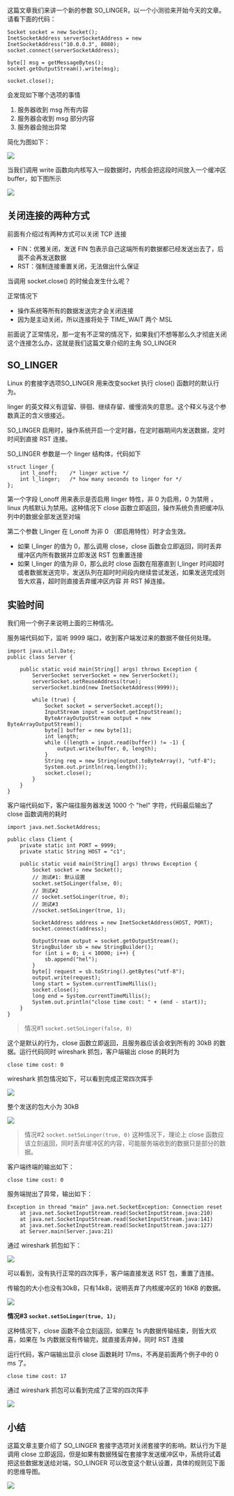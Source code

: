 这篇文章我们来讲一个新的参数 SO\_LINGER，以一个小测验来开始今天的文章。 请看下面的代码：

```
Socket socket = new Socket();
InetSocketAddress serverSocketAddress = new InetSocketAddress("10.0.0.3", 8080);
socket.connect(serverSocketAddress);

byte[] msg = getMessageBytes(); 
socket.getOutputStream().write(msg);

socket.close();

```

会发现如下哪个选项的事情

1.  服务器收到 msg 所有内容
2.  服务器会收到 msg 部分内容
3.  服务器会抛出异常

简化为图如下：

![](https://user-gold-cdn.xitu.io/2019/4/9/16a02b90d9589384?w=1096&h=904&f=jpeg&s=57000)

当我们调用 write 函数向内核写入一段数据时，内核会把这段时间放入一个缓冲区 buffer，如下图所示

![](https://user-gold-cdn.xitu.io/2019/4/9/16a02b90d978ff34?w=1002&h=882&f=jpeg&s=63329)

## 关闭连接的两种方式

前面有介绍过有两种方式可以关闭 TCP 连接

*   FIN：优雅关闭，发送 FIN 包表示自己这端所有的数据都已经发送出去了，后面不会再发送数据
*   RST：强制连接重置关闭，无法做出什么保证

当调用 socket.close() 的时候会发生什么呢？

正常情况下

*   操作系统等所有的数据发送完才会关闭连接
*   因为是主动关闭，所以连接将处于 TIME\_WAIT 两个 MSL

前面说了正常情况，那一定有不正常的情况下，如果我们不想等那么久才彻底关闭这个连接怎么办，这就是我们这篇文章介绍的主角 SO\_LINGER

## SO\_LINGER

Linux 的套接字选项SO\_LINGER 用来改变socket 执行 close() 函数时的默认行为。

linger 的英文释义有逗留、徘徊、继续存留、缓慢消失的意思。这个释义与这个参数真正的含义很接近。

SO\_LINGER 启用时，操作系统开启一个定时器，在定时器期间内发送数据，定时时间到直接 RST 连接。

SO\_LINGER 参数是一个 linger 结构体，代码如下

```
struct linger {
    int l_onoff;    /* linger active */
    int l_linger;   /* how many seconds to linger for */
};

```

第一个字段 l\_onoff 用来表示是否启用 linger 特性，非 0 为启用，0 为禁用 ，linux 内核默认为禁用。这种情况下 close 函数立即返回，操作系统负责把缓冲队列中的数据全部发送至对端

第二个参数 l\_linger 在 l\_onoff 为非 0 （即启用特性）时才会生效。

*   如果 l\_linger 的值为 0，那么调用 close，close 函数会立即返回，同时丢弃缓冲区内所有数据并立即发送 RST 包重置连接
*   如果 l\_linger 的值为非 0，那么此时 close 函数在阻塞直到 l\_linger 时间超时或者数据发送完毕，发送队列在超时时间段内继续尝试发送，如果发送完成则皆大欢喜，超时则直接丢弃缓冲区内容 并 RST 掉连接。

## 实验时间

我们用一个例子来说明上面的三种情况。

服务端代码如下，监听 9999 端口，收到客户端发过来的数据不做任何处理。

```
import java.util.Date;
public class Server {

    public static void main(String[] args) throws Exception {
        ServerSocket serverSocket = new ServerSocket();
        serverSocket.setReuseAddress(true);
        serverSocket.bind(new InetSocketAddress(9999));

        while (true) {
            Socket socket = serverSocket.accept();
            InputStream input = socket.getInputStream();
            ByteArrayOutputStream output = new ByteArrayOutputStream();
            byte[] buffer = new byte[1];
            int length;
            while ((length = input.read(buffer)) != -1) {
                output.write(buffer, 0, length);
            }
            String req = new String(output.toByteArray(), "utf-8");
            System.out.println(req.length());
            socket.close();
        }
    }
}

```

客户端代码如下，客户端往服务器发送 1000 个 "hel" 字符，代码最后输出了 close 函数调用的耗时

```
import java.net.SocketAddress;

public class Client {
    private static int PORT = 9999;
    private static String HOST = "c1";

    public static void main(String[] args) throws Exception {
        Socket socket = new Socket();
        // 测试#1: 默认设置
        socket.setSoLinger(false, 0);
        // 测试#2
        // socket.setSoLinger(true, 0);
        // 测试#3
        //socket.setSoLinger(true, 1);

        SocketAddress address = new InetSocketAddress(HOST, PORT);
        socket.connect(address);

        OutputStream output = socket.getOutputStream();
        StringBuilder sb = new StringBuilder();
        for (int i = 0; i < 10000; i++) {
            sb.append("hel");
        }
        byte[] request = sb.toString().getBytes("utf-8");
        output.write(request);
        long start = System.currentTimeMillis();
        socket.close();
        long end = System.currentTimeMillis();
        System.out.println("close time cost: " + (end - start));
    }
}

```

> 情况#1 `socket.setSoLinger(false, 0)`

这个是默认的行为，close 函数立即返回，且服务器应该会收到所有的 30kB 的数据。运行代码同时 wireshark 抓包，客户端输出 close 的耗时为

```
close time cost: 0

```

wireshark 抓包情况如下，可以看到完成正常四次挥手

![](https://user-gold-cdn.xitu.io/2019/4/9/16a02b90d97911b6?w=2050&h=684&f=jpeg&s=559166)

整个发送的包大小为 30kB

![](https://user-gold-cdn.xitu.io/2019/4/9/16a02b90d96bca36?w=1672&h=736&f=jpeg&s=526160)

> 情况#2 `socket.setSoLinger(true, 0)` 这种情况下，理论上 close 函数应该立刻返回，同时丢弃缓冲区的内容，可能服务端收到的数据只是部分的数据。

客户端终端的输出如下：

```
close time cost: 0

```

服务端抛出了异常，输出如下：

```
Exception in thread "main" java.net.SocketException: Connection reset
	at java.net.SocketInputStream.read(SocketInputStream.java:210)
	at java.net.SocketInputStream.read(SocketInputStream.java:141)
	at java.net.SocketInputStream.read(SocketInputStream.java:127)
	at Server.main(Server.java:21)

```

通过 wireshark 抓包如下：

![](https://user-gold-cdn.xitu.io/2019/4/9/16a02b90e76e83ec?w=2116&h=664&f=jpeg&s=510543)

可以看到，没有执行正常的四次挥手，客户端直接发送 RST 包，重置了连接。

传输包的大小也没有30kB，只有14kB，说明丢弃了内核缓冲区的 16KB 的数据。

![](https://user-gold-cdn.xitu.io/2019/4/9/16a02b90ea987de8?w=1700&h=788&f=jpeg&s=588968)

**情况#3 `socket.setSoLinger(true, 1);`**

这种情况下，close 函数不会立刻返回，如果在 1s 内数据传输结束，则皆大欢喜，如果在 1s 内数据没有传输完，就直接丢弃掉，同时 RST 连接

运行代码，客户端输出显示 close 函数耗时 17ms，不再是前面两个例子中的 0 ms 了。

```
close time cost: 17

```

通过 wireshark 抓包可以看到完成了正常的四次挥手

![](https://user-gold-cdn.xitu.io/2019/4/9/16a02b91181c0190?w=2122&h=690&f=jpeg&s=513423)

## 小结

这篇文章主要介绍了 SO\_LINGER 套接字选项对关闭套接字的影响。默认行为下是调用 close 立即返回，但是如果有数据残留在套接字发送缓冲区中，系统将试着把这些数据发送给对端，SO\_LINGER 可以改变这个默认设置，具体的规则见下面的思维导图。

![](https://user-gold-cdn.xitu.io/2019/4/9/16a02b91ae14ef21?w=2184&h=922&f=jpeg&s=311123)